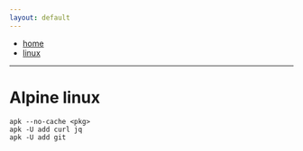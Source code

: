 ```yaml
---
layout: default
---
```

- [home](/index.md)
- [linux](/linux.md)
---
# Alpine linux
```
apk --no-cache <pkg>
apk -U add curl jq
apk -U add git
```